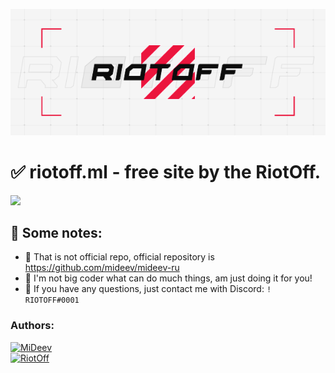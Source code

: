 [![Header](https://github.com/RiotOff/riotoff.ml/blob/main/RIOTOFFPre.gif)](https://github.com/RiotOff/riotoff.ml)

# ✅ riotoff.ml - free site by the RiotOff.
![](https://img.shields.io/github/downloads/RiotOff/riotoff.ml/total?color=black&label=DOWNLOADS&logo=github&logoColor=black&style=for-the-badge)
## 🧦 Some notes:
- 🖤 That is not official repo, official repository is https://github.com/mideev/mideev-ru
- 💛 I'm not big coder what can do much things, am just doing it for you!
- 🤍 If you have any questions, just contact me with Discord: `! RIOTOFF#0001`

### Authors:
[![MiDeev](https://avatars.githubusercontent.com/u/100193651?v=4&size=200)](https://mideev.ru)
<br />
[![RiotOff](https://avatars.githubusercontent.com/u/85680090?v=4&size=200)](https://riotoff.ml)
